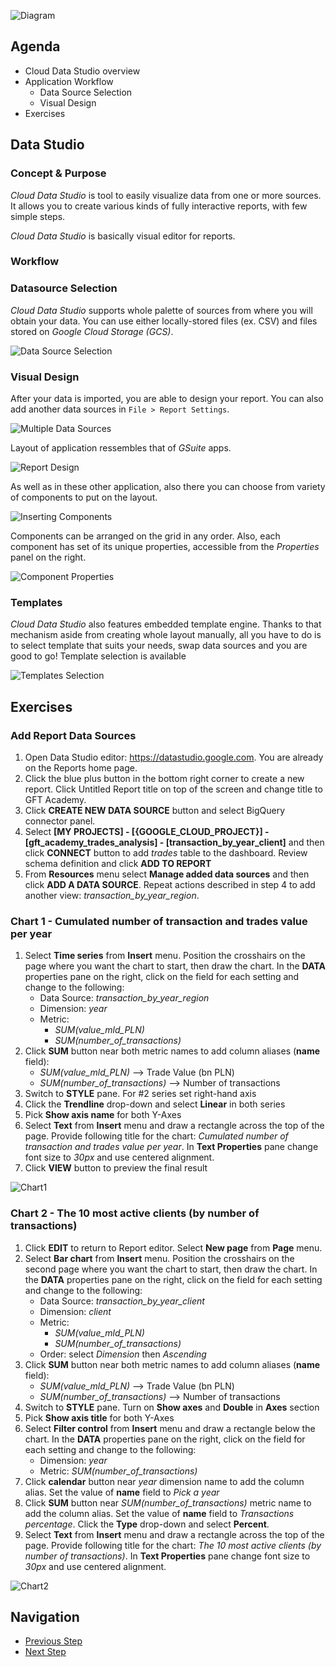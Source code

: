 ![Diagram](https://github.com/gft-academy-pl/gcp-data-analysis-with-bigquery/blob/master/assets/Data%20analysis%20with%20BQ%20-%20diagram%20(part_1).png?raw=true)

## Agenda
* Cloud Data Studio overview
* Application Workflow
    * Data Source Selection
    * Visual Design
* Exercises
## Data Studio

### Concept & Purpose
*Cloud Data Studio* is tool to easily visualize data from one or more sources.
It allows you to create various kinds of fully interactive reports, with few simple steps.

*Cloud Data Studio* is basically visual editor for reports.

### Workflow

### Datasource Selection
*Cloud Data Studio* supports whole palette of sources from where you will obtain your data.
You can use either locally-stored files (ex. CSV) and files stored on *Google Cloud Storage (GCS)*.

![Data Source Selection](https://github.com/gft-academy-pl/gcp-data-analysis-with-bigquery/blob/master/assets/datastudio_data-sources.png)

### Visual Design
After your data is imported, you are able to design your report.
You can also add another data sources in `File > Report Settings`.

![Multiple Data Sources](https://github.com/gft-academy-pl/gcp-data-analysis-with-bigquery/blob/master/assets/datastudio_mutliple-datasources.png)

Layout of application ressembles that of *GSuite* apps.

![Report Design](https://github.com/gft-academy-pl/gcp-data-analysis-with-bigquery/blob/master/assets/datastudio_report-design.png)

As well as in these other application, also there you can choose from variety of components to put on the layout.

![Inserting Components](https://github.com/gft-academy-pl/gcp-data-analysis-with-bigquery/blob/master/assets/datastudio_components.png)

Components can be arranged on the grid in any order. Also, each component has set of its unique properties, accessible from the *Properties* panel on the right.

![Component Properties](https://github.com/gft-academy-pl/gcp-data-analysis-with-bigquery/blob/master/assets/datastudio_properties.png)

### Templates 

*Cloud Data Studio* also features embedded template engine.
Thanks to that mechanism aside from creating whole layout manually, all you have to do is to select template that suits your needs, swap data sources and you are good to go!
Template selection is available
  
![Templates Selection](https://github.com/gft-academy-pl/gcp-data-analysis-with-bigquery/blob/master/assets/datastudio_templates.png)  


## Exercises

### Add Report Data Sources

1. Open Data Studio editor: https://datastudio.google.com. You are already on the Reports home page. 
2. Click the blue plus button in the bottom right corner to create a new report. Click Untitled Report title on top of the screen and change title to GFT Academy.
3. Click **CREATE NEW DATA SOURCE** button and select BigQuery connector panel. 
4. Select **[MY PROJECTS] - [{GOOGLE_CLOUD_PROJECT}] - [gft_academy_trades_analysis] - [transaction_by_year_client]** and then click **CONNECT** button to add _trades_ table to the dashboard. Review schema definition and click **ADD TO REPORT**
5. From **Resources** menu select  **Manage added data sources** and then click **ADD A DATA SOURCE**. Repeat actions described in step 4 to add another view: _transaction_by_year_region_.

### Chart 1 - Cumulated number of transaction and trades value per year
	
1. Select **Time series** from **Insert** menu. Position the crosshairs on the page where you want the chart to start, then draw the chart. In the **DATA** properties pane on the right, click on the field for each setting and change to the following:
	* Data Source: _transaction_by_year_region_
	* Dimension: _year_
	* Metric:
       * _SUM(value_mld_PLN)_
       * _SUM(number_of_transactions)_
2. Click **SUM** button near both metric names to add column aliases (**name** field):
 	* _SUM(value_mld_PLN)_ --> Trade Value (bn PLN)
	* _SUM(number_of_transactions)_ --> Number of transactions
3. Switch to **STYLE** pane. For #2 series set right-hand axis
4. Click the **Trendline** drop-down and select **Linear** in both series
5. Pick **Show axis name** for both Y-Axes
6. Select **Text** from **Insert** menu and draw a rectangle across the top of the page. Provide following title for the chart: _Cumulated number of transaction and trades value per year_. In **Text Properties** pane change font size to _30px_ and use centered alignment.
7. Click **VIEW** button to preview the final result

![Chart1](https://github.com/gft-academy-pl/gcp-data-analysis-with-bigquery/blob/master/assets/DataStudio_chart1.png?raw=true)
	
### Chart 2 - The 10 most active clients (by number of transactions)
1. Click **EDIT** to return to Report editor. Select **New page** from **Page** menu.
2. Select **Bar chart** from **Insert** menu. Position the crosshairs on the second page where you want the chart to start, then draw the chart. In the **DATA** properties pane on the right, click on the field for each setting and change to the following:
    * Data Source: _transaction_by_year_client_
    * Dimension: _client_
    * Metric:
       * _SUM(value_mld_PLN)_
       * _SUM(number_of_transactions)_
    * Order: select _Dimension_ then _Ascending_
3. Click **SUM** button near both metric names to add column aliases (**name** field):
 	* _SUM(value_mld_PLN)_ --> Trade Value (bn PLN)
	* _SUM(number_of_transactions)_ --> Number of transactions
4. Switch to **STYLE** pane. Turn on **Show axes** and **Double** in **Axes** section
5. Pick **Show axis title** for both Y-Axes
6. Select **Filter control** from **Insert** menu and draw a rectangle below the chart. In the **DATA** properties pane on the right, click on the field for each setting and change to the following:
    * Dimension: _year_
    * Metric: _SUM(number_of_transactions)_
7. Click **calendar** button near _year_ dimension name to add the column alias. Set the value of **name** field to _Pick a year_
8. Click **SUM** button near _SUM(number_of_transactions)_ metric name to add the column alias. Set the value of **name** field to _Transactions percentage_. Click the **Type** drop-down and select **Percent**.
9. Select **Text** from **Insert** menu and draw a rectangle across the top of the page. Provide following title for the chart: _The 10 most active clients (by number of transactions)_. In **Text Properties** pane change font size to _30px_ and use centered alignment.

![Chart2](https://github.com/gft-academy-pl/gcp-data-analysis-with-bigquery/blob/master/assets/DataStudio_chart2.png?raw=true)

## Navigation

- [Previous Step](./02-bigquery.md)
- [Next Step](./04-dataprep.md)

